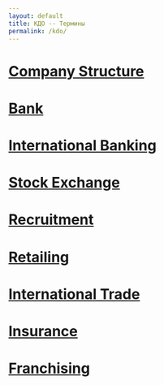```yaml
---
layout: default
title: КДО -- Термины
permalink: /kdo/
---
```


# <a href="{{ site.baseurl }}/company_structure/">Company Structure</a> #

# <a href="{{ site.baseurl }}/bank/">Bank</a> #

# <a href="{{ site.baseurl }}/intbank/">International Banking</a> #

# <a href="{{ site.baseurl }}/seterms/">Stock Exchange</a> #

# <a href="{{ site.baseurl }}/recruitment/">Recruitment</a> #

# <a href="{{ site.baseurl }}/retailing/">Retailing</a> #

# <a href="{{ site.baseurl }}/inttrade/">International Trade</a> #

# <a href="{{ site.baseurl }}/insurance/">Insurance</a> #

# <a href="{{ site.baseurl }}/franchising/">Franchising</a> #
